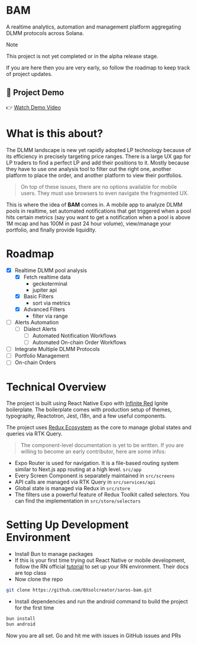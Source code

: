 # BAM

A realtime analytics, automation and management platform aggregating DLMM protocols across Solana.

> [!NOTE]
> This project is not yet completed or in the alpha release stage.
>
> If you are here then you are very early, so follow the roadmap to keep track of project updates.

## 🎥 Project Demo
👉 [Watch Demo Video](https://www.canva.com/design/DAG0kf5uXMM/hs4ChmvqGVIdNnS_DcGy3w/watch)

# What is this about?

The DLMM landscape is new yet rapidly adopted LP technology because of its efficiency in precisely targeting price ranges. There is a large UX gap for LP traders to find a perfect LP and add their positions to it. Mostly because they have to use one analysis tool to filter out the right one, another platform to place the order, and another platform to view their portfolios.

> On top of these issues, there are no options available for mobile users. They must use browsers to even navigate the fragmented UX.

This is where the idea of **BAM** comes in. A mobile app to analyze DLMM pools in realtime, set automated notifications that get triggered when a pool hits certain metrics (say you want to get a notification when a pool is above 1M mcap and has 100M in past 24 hour volume), view/manage your portfolio, and finally provide liquidity.

# Roadmap

- [x] Realtime DLMM pool analysis
  - [x] Fetch realtime data
    - geckoterminal
    - jupiter api
  - [x] Basic Filters
    - sort via metrics
  - [x] Advanced Filters
    - filter via range
- [ ] Alerts Automation
  - [ ] Dialect Alerts
    - [ ] Automated Notification Workflows
    - [ ] Automated On-chain Order Workflows
- [ ] Integrate Multiple DLMM Protocols
- [ ] Portfolio Management
- [ ] On-chain Orders

# Technical Overview

The project is built using React Native Expo with [Infinite Red](https://infinite.red/) Ignite boilerplate. The boilerplate comes with production setup of themes, typography, Reactotron, Jest, i18n, and a few useful components.

The project uses [Redux Ecosystem](https://redux.js.org/) as the core to manage global states and queries via RTK Query.

> The component-level documentation is yet to be written. If you are willing to become an early contributor, here are some infos:

- Expo Router is used for navigation. It is a file-based routing system similar to Next.js app routing at a high level. `src/app`
- Every Screen Component is separately maintained in `src/screens`
- API calls are managed via RTK Query in `src/services/api`
- Global state is managed via Redux in `src/store`
- The filters use a powerful feature of Redux Toolkit called selectors. You can find the implementation in `src/store/selectors`

# Setting Up Development Environment

- Install Bun to manage packages
- If this is your first time trying out React Native or mobile development, follow the RN official [tutorial](https://reactnative.dev/docs/set-up-your-environment) to set up your RN environment. Their docs are top class
- Now clone the repo

```Bash
git clone https://github.com/0Xsolcreator/saros-bam.git
```

- Install dependencies and run the android command to build the project for the first time

```Bash
bun install
bun android
```

Now you are all set. Go and hit me with issues in GitHub issues and PRs
